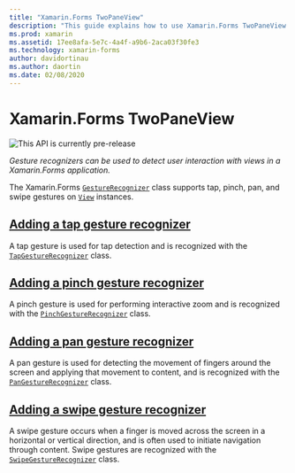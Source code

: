 ```yaml
---
title: "Xamarin.Forms TwoPaneView"
description: "This guide explains how to use Xamarin.Forms TwoPaneView to optimize your app experience for dual-screen devices such as Surface Duo and Surface Neo."
ms.prod: xamarin
ms.assetid: 17ee8afa-5e7c-4a4f-a9b6-2aca03f30fe3
ms.technology: xamarin-forms
author: davidortinau
ms.author: daortin
ms.date: 02/08/2020
---
```


# Xamarin.Forms TwoPaneView

![](~/media/shared/preview.png "This API is currently pre-release")

_Gesture recognizers can be used to detect user interaction with views in a Xamarin.Forms application._

The Xamarin.Forms [`GestureRecognizer`](xref:Xamarin.Forms.GestureRecognizer) class supports tap, pinch, pan, and swipe gestures on [`View`](xref:Xamarin.Forms.View) instances.

## [Adding a tap gesture recognizer](tap.md)

A tap gesture is used for tap detection and is recognized with the [`TapGestureRecognizer`](xref:Xamarin.Forms.TapGestureRecognizer) class.

## [Adding a pinch gesture recognizer](pinch.md)

A pinch gesture is used for performing interactive zoom and is recognized with the [`PinchGestureRecognizer`](xref:Xamarin.Forms.PinchGestureRecognizer) class.

## [Adding a pan gesture recognizer](pan.md)

A pan gesture is used for detecting the movement of fingers around the screen and applying that movement to content, and is recognized with the [`PanGestureRecognizer`](xref:Xamarin.Forms.PanGestureRecognizer) class.

## [Adding a swipe gesture recognizer](swipe.md)

A swipe gesture occurs when a finger is moved across the screen in a horizontal or vertical direction, and is often used to initiate navigation through content. Swipe gestures are recognized with the [`SwipeGestureRecognizer`](xref:Xamarin.Forms.SwipeGestureRecognizer) class.
